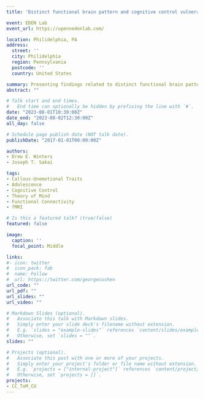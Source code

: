 ```yaml
---
title: 'Distinct functional brain pattern and cognitive control vulnerabilities underlying callous-unemotional traits and the impact on theory of mind'

event: EDEN Lab 
event_url: https://upennedenlab.com/

location: Philidelphia, PA
address:
  street: ''
  city: Philidelphia
  region: Pennsylvania 
  postcode: ''
  country: United States

summary: Presenting findings related to distinct functional brain pattern and cognitive control vulnerabilities for the antisocial phenotypes callous-unemotional traits and how these could contribute to core impairments involving infering others emotions. 
abstract: ""

# Talk start and end times.
#   End time can optionally be hidden by prefixing the line with `#`.
date: "2023-08-01T10:30:00Z"
date_end: "2023-08-02T12:30:00Z"
all_day: false

# Schedule page publish date (NOT talk date).
publishDate: "2017-01-01T00:00:00Z"

authors: 
- Drew E. Winters
- Joseph T. Sakai

tags: 
- Callous-Unemotional Traits
- Adolescence
- Cognitive Control
- Theory of Mind
- Functional Connectivity
- fMRI

# Is this a featured talk? (true/false)
featured: false

image:
  caption: ''
  focal_point: Middle

links:
#- icon: twitter
#  icon_pack: fab
#  name: Follow
#  url: https://twitter.com/georgecushen
url_code: ""
url_pdf: ""
url_slides: ""
url_video: ""

# Markdown Slides (optional).
#   Associate this talk with Markdown slides.
#   Simply enter your slide deck's filename without extension.
#   E.g. `slides = "example-slides"` references `content/slides/example-slides.md`.
#   Otherwise, set `slides = ""`.
slides: ""

# Projects (optional).
#   Associate this post with one or more of your projects.
#   Simply enter your project's folder or file name without extension.
#   E.g. `projects = ["internal-project"]` references `content/project/deep-learning/index.md`.
#   Otherwise, set `projects = []`.
projects:
- CC_ToM_CU
---
```

